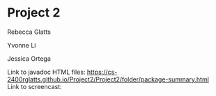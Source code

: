 # Project 2

Rebecca Glatts 

Yvonne Li

Jessica Ortega

Link to javadoc HTML files: https://cs-2400rglatts.github.io/Project2/Project2/folder/package-summary.html  
Link to screencast:

